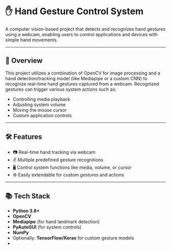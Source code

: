 # ✋ Hand Gesture Control System

A computer vision-based project that detects and recognizes hand gestures using a webcam, enabling users to control applications and devices with simple hand movements.

---

## 📸 Overview

This project utilizes a combination of OpenCV for image processing and a hand detection/tracking model (like Mediapipe or a custom CNN) to recognize real-time hand gestures captured from a webcam. Recognized gestures can trigger various system actions such as:

- Controlling media playback
- Adjusting system volume
- Moving the mouse cursor
- Custom application controls

---

## 🛠️ Features

- 📷 Real-time hand tracking via webcam
- ✌️ Multiple predefined gesture recognitions
- 🖥️ Control system functions like media, volume, or cursor
- ⚙️ Easily extendable for custom gestures and actions

---

## 📚 Tech Stack

- **Python 3.8+**
- **OpenCV**
- **Mediapipe** (for hand landmark detection)
- **PyAutoGUI** (for system controls)
- **NumPy**
- Optionally: **TensorFlow/Keras** for custom gesture models
- 
